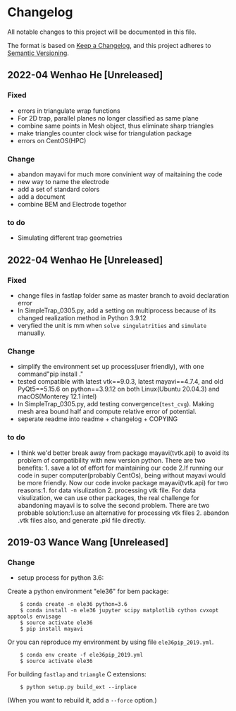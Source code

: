 # Changelog
All notable changes to this project will be documented in this file.

The format is based on [Keep a Changelog](https://keepachangelog.com/en/1.0.0/),
and this project adheres to [Semantic Versioning](https://semver.org/spec/v2.0.0.html).


## 2022-04 Wenhao He [Unreleased]

### Fixed
- errors in triangulate wrap functions
- For 2D trap, parallel planes no longer classified as same plane
- combine same points in Mesh object, thus eliminate sharp triangles
- make triangles counter clock wise for triangulation package
- errors on CentOS(HPC)

### Change
- abandon mayavi for much more convinient way of maitaining the code
- new way to name the electrode
- add a set of standard colors
- add a document
- combine BEM and Electrode togethor


### to do
- Simulating different trap geometries




## 2022-04 Wenhao He [Unreleased]

### Fixed
- change files in fastlap folder same as master branch to avoid declaration error
- In SimpleTrap_0305.py, add a setting on multiprocess because of its changed realization method in Python 3.9.12
- veryfied the unit is mm when `solve singulatrities` and `simulate` manually.

### Change
- simplify the environment set up process(user friendly), with one command"pip install ."
- tested compatible with latest vtk==9.0.3, latest mayavi==4.7.4, and old PyQt5==5.15.6 on python==3.9.12 on both Linux(Ubuntu 20.04.3) and macOS(Monterey 12.1 intel)
- In SimpleTrap_0305.py, add testing convergence(`test_cvg`). Making mesh area bound half and compute relative error of potential. 
- seperate readme into readme + changelog + COPYING


### to do
- I think we'd better break away from package mayavi(tvtk.api) to avoid its problem of compatibility with new version python. There are two benefits: 1. save a lot of effort for maintaining our code 2.If running our code in super computer(probably CentOs), being without mayavi would be more friendly. Now our code invoke package mayavi(tvtk.api) for two reasons:1. for data visulization 2. processing vtk file. For data visulization, we can use other packages, the real challenge for abandoning mayavi is to solve the second problem. There are two probable solution:1.use an alternative for processing vtk files 2. abandon .vtk files also, and generate .pkl file directly.








## 2019-03 Wance Wang [Unreleased]

### Change
- setup process for python 3.6:

Create a python environment "ele36" for bem package:
```
    $ conda create -n ele36 python=3.6  
    $ conda install -n ele36 jupyter scipy matplotlib cython cvxopt apptools envisage  
    $ source activate ele36
    $ pip install mayavi
```
Or you can reproduce my environment by using file `ele36pip_2019.yml`.
```
    $ conda env create -f ele36pip_2019.yml  
    $ source activate ele36  
```
For building `fastlap` and `triangle` C extensions:
```
    $ python setup.py build_ext --inplace
```
(When you want to rebuild it, add a `--force` option.)




